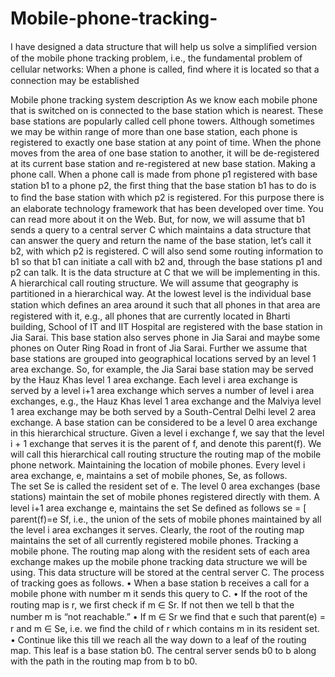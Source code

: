 # Mobile-phone-tracking-
 I have designed a data structure that will help us solve a simpliﬁed version of the mobile phone tracking problem, i.e., the 
 fundamental problem of cellular networks: When a phone is called, ﬁnd where it is located so that a connection may be 
 established

Mobile phone tracking system description
As we know each mobile phone that is switched on is connected to the base station which is nearest. These base stations are
popularly called cell phone towers. Although sometimes we may be within range of more than one base station, each phone is 
registered to exactly one base station at any point of time. When the phone moves from the area of one base station to another,
it will be de-registered at its current base station and re-registered at new base station.
Making a phone call. When a phone call is made from phone p1 registered with base station b1 to a phone p2, the ﬁrst thing that
the base station b1 has to do is to ﬁnd the base station with which p2 is registered. For this purpose there is an elaborate
technology framework that has been developed over time. You can read more about it on the Web. But, for now, we will assume
that b1 sends a query to a central server C which maintains a data structure that can answer the query and return the name of
the base station, let’s call it b2, with which p2 is registered. C will also send some routing information to b1 so that b1
can initiate a call with b2 and, through the base stations p1 and p2 can talk. It is the data structure at C that we will be 
implementing in this.
A hierarchical call routing structure. We will assume that geography is partitioned in a hierarchical way. At the lowest level is the individual base station which deﬁnes an area around it such that all phones in that area are registered with it, e.g., all phones that are currently located in Bharti building, School of IT and IIT Hospital are registered with the base station in Jia Sarai. This base station also serves phone in Jia Sarai and maybe some phones on Outer Ring Road in front of Jia Sarai. Further we assume that base stations are grouped into geographical locations served by an level 1 area exchange. So, for example, the Jia Sarai base station may be served by the Hauz Khas level 1 area exchange. Each level i area exchange is served by a level i+1 area exchange which serves a number of level i area exchanges, e.g., the Hauz Khas level 1 area exchange and the Malviya level 1 area exchange may be both served by a South-Central Delhi level 2 area exchange. A base station can be considered to be a level 0 area exchange in this hierarchical structure. Given a level i exchange f, we say that the level i + 1 exchange that serves it is the parent of f, and denote this parent(f). We will call this hierarchical call routing structure the routing map of the mobile phone network.
Maintaining the location of mobile phones. Every level i area exchange, e, maintains a set of mobile phones, Se, as follows.  
The set Se is called the resident set of e. The level 0 area exchanges (base stations) maintain the set of mobile phones 
registered directly with them. A level i+1 area exchange e, maintains the set Se deﬁned as follows se = [ parent(f)=e Sf,
i.e., the union of the sets of mobile phones maintained by all the level i area exchanges it serves. Clearly, the root of
the routing map maintains the set of all currently registered mobile phones.
Tracking a mobile phone. The routing map along with the resident sets of each area exchange makes up the mobile phone tracking
data structure we will be using. This data structure will be stored at the central server C. The process of tracking goes
as follows.
• When a base station b receives a call for a mobile phone with number m it sends this query to C. 
• If the root of the routing map is r, we ﬁrst check if m ∈ Sr. If not then we tell b that the number m is “not reachable.” 
• If m ∈ Sr we ﬁnd that e such that parent(e) = r and m ∈ Se, i.e. we ﬁnd the child of r which contains m in its resident set.
• Continue like this till we reach all the way down to a leaf of the routing map. This leaf is a base station b0. The central
  server sends b0 to b along with the path in the routing map from b to b0.
